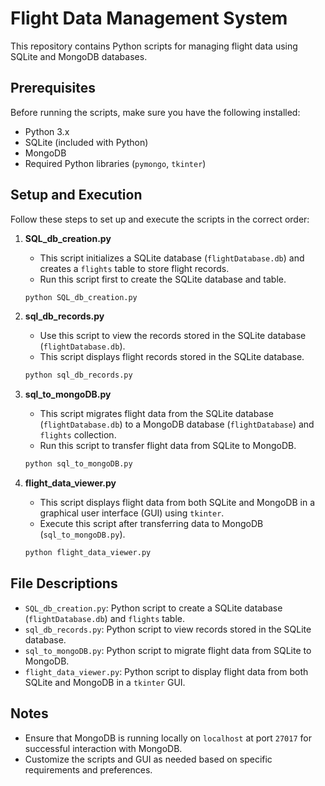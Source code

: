 # Flight Data Management System

This repository contains Python scripts for managing flight data using SQLite and MongoDB databases.

## Prerequisites

Before running the scripts, make sure you have the following installed:

- Python 3.x
- SQLite (included with Python)
- MongoDB
- Required Python libraries (`pymongo`, `tkinter`)

## Setup and Execution

Follow these steps to set up and execute the scripts in the correct order:

1. **SQL_db_creation.py**
    - This script initializes a SQLite database (`flightDatabase.db`) and creates a `flights` table to store flight records.
    - Run this script first to create the SQLite database and table.
    ```bash
    python SQL_db_creation.py
    ```

2. **sql_db_records.py**
    - Use this script to view the records stored in the SQLite database (`flightDatabase.db`).
    - This script displays flight records stored in the SQLite database.
    ```bash
    python sql_db_records.py
    ```

3. **sql_to_mongoDB.py**
    - This script migrates flight data from the SQLite database (`flightDatabase.db`) to a MongoDB database (`flightDatabase`) and `flights` collection.
    - Run this script to transfer flight data from SQLite to MongoDB.
    ```bash
    python sql_to_mongoDB.py
    ```

4. **flight_data_viewer.py**
    - This script displays flight data from both SQLite and MongoDB in a graphical user interface (GUI) using `tkinter`.
    - Execute this script after transferring data to MongoDB (`sql_to_mongoDB.py`).
    ```bash
    python flight_data_viewer.py
    ```

## File Descriptions

- `SQL_db_creation.py`: Python script to create a SQLite database (`flightDatabase.db`) and `flights` table.
- `sql_db_records.py`: Python script to view records stored in the SQLite database.
- `sql_to_mongoDB.py`: Python script to migrate flight data from SQLite to MongoDB.
- `flight_data_viewer.py`: Python script to display flight data from both SQLite and MongoDB in a `tkinter` GUI.

## Notes

- Ensure that MongoDB is running locally on `localhost` at port `27017` for successful interaction with MongoDB.
- Customize the scripts and GUI as needed based on specific requirements and preferences.
